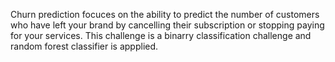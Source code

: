 Churn prediction focuces on the ability to predict  the number of customers who have left your brand by cancelling their subscription or stopping paying for your services. This challenge is a binarry classification challenge and random forest classifier is appplied. 
 
